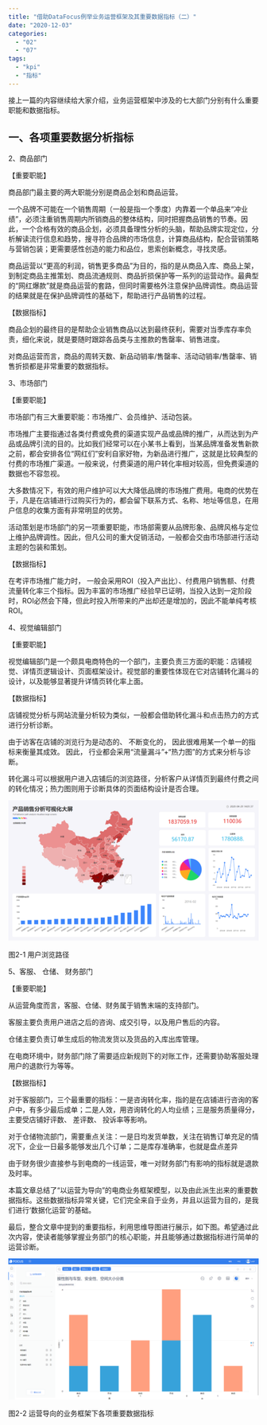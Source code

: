 ```yaml
---
title: "借助DataFocus例举业务运营框架及其重要数据指标（二）"
date: "2020-12-03"
categories: 
  - "02"
  - "07"
tags: 
  - "kpi"
  - "指标"
---
```


接上一篇的内容继续给大家介绍，业务运营框架中涉及的七大部门分别有什么重要职能和数据指标。

## 一、各项重要数据分析指标

2、商品部门

【重要职能】

商品部门最主要的两大职能分别是商品企划和商品运营。

一个品牌不可能在一个销售周期（一般是指一个季度）内靠着一个单品来“冲业绩”，必须注重销售周期内所销商品的整体结构，同时把握商品销售的节奏。因此，一个合格有效的商品企划，必须具备理性分析的头脑，帮助品牌实现定位，分析解读流行信息和趋势，搜寻符合品牌的市场信息，计算商品结构，配合营销策略与营销包装；更需要感性创造的能力和品位，思索创新概念，寻找灵感。

商品运营以“更高的利润，销售更多商品”为目的，指的是从商品入库、商品上架，到制定商品主推策划、商品流通规则、商品折损保护等一系列的运营动作。最典型的“网红爆款”就是商品运营的套路，但同时需要格外注意保护品牌调性。商品运营的结果就是在保护品牌调性的基础下，帮助进行产品销售的过程。

【数据指标】

商品企划的最终目的是帮助企业销售商品以达到最终获利，需要对当季库存率负责，细化来说，就是要随时跟踪各品类与主推款的售罄率、销售进度。

对商品运营而言，商品的周转天数、新品动销率/售罄率、活动动销率/售罄率、销售折损都是非常重要的数据指标。

3、市场部门

【重要职能】

市场部门有三大重要职能：市场推广、会员维护、活动包装。

市场推广主要指通过各类付费或免费的渠道实现产品或品牌的推广，从而达到为产品或品牌引流的目的。比如我们经常可以在小某书上看到，当某品牌准备发售新款之前，都会安排各位“网红们”安利自家好物，为新品进行推广，这就是比较典型的付费的市场推广渠道。一般来说，付费渠道的用户转化率相对较高，但免费渠道的数据也不容忽视。

大多数情况下，有效的用户维护可以大大降低品牌的市场推广费用。电商的优势在于，凡是在店铺进行过购买行为的，都会留下联系方式、名称、地址等信息，在用户信息的收集方面有非常明显的优势。

活动策划是市场部门的另一项重要职能，市场部需要从品牌形象、品牌风格与定位上维护品牌调性。因此，但凡公司的重大促销活动，一般都会交由市场部进行活动主题的包装和策划。

【数据指标】

在考评市场推广能力时， 一般会采用ROI（投入产出比）、付费用户销售额、付费流量转化率三个指标。因为丰富的市场推广经验早已证明，当投入达到一定阶段时，ROI必然会下降，但此时投入所带来的产出却还是增加的，因此不能单纯考核ROI。

4、视觉编辑部门

【重要职能】

视觉编辑部门是一个颇具电商特色的一个部门，主要负责三方面的职能：店铺视觉、详情页逻辑设计、页面框架设计。视觉部的重要性体现在它对店铺转化漏斗的设计，以及能够显著提升详情页转化率上面。

【数据指标】

店铺视觉分析与网站流量分析较为类似，一般都会借助转化漏斗和点击热力的方式进行分析诊断。

由于访客在店铺的浏览行为是动态的、 不断变化的， 因此很难用某一个单一的指标来衡量其成效。 因此， 行业都会采用“流量漏斗”+“热力图”的方式来分析与诊断。

转化漏斗可以根据用户进入店铺后的浏览路径，分析客户从详情页到最终付费之间的转化情况；热力图则用于诊断具体的页面结构设计是否合理。

![图表7](images/7.png)

图2-1 用户浏览路径

5、客服、 仓储、 财务部门

【重要职能】

从运营角度而言，客服、仓储、财务属于销售末端的支持部门。

客服主要负责用户进店之后的咨询、成交引导，以及用户售后的内容。

仓储主要负责订单生成后的物流发货以及货品的入库出库管理。

在电商环境中，财务部门除了需要适应新规则下的对账工作，还需要协助客服处理用户的退款行为等等。

【数据指标】

对于客服部门，三个最重要的指标：一是咨询转化率，指的是在店铺进行咨询的客户中，有多少最后成单；二是人效，用咨询转化的人均业绩；三是服务质量得分，主要受店铺好评数、 差评数、 投诉率等影响。

对于仓储物流部门，需要重点关注：一是日均发货单数，关注在销售订单充足的情况下，企业一日最多能够发出几个订单；二是库存准确率，也就是盘点差异

由于财务很少直接参与到电商的一线运营，唯一对财务部门有影响的指标就是退款及时率。

本篇文章总结了“以运营为导向”的电商业务框架模型，以及由此派生出来的重要数据指标。这些数据指标异常关键，它们完全来自于业务，并且以运营为目的，是我们进行‘数据化运营’的基础。

最后，整合文章中提到的重要指标，利用思维导图进行展示，如下图。希望通过此次内容，使读者能够掌握业务部门的核心职能，并且能够通过数据指标进行简单的运营诊断。

![](images/word-image-10.png)

图2-2 运营导向的业务框架下各项重要数据指标
